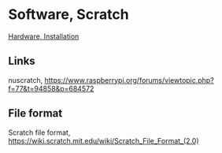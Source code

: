# Software, Scratch

[Hardware, Installation](md/hw-project.md)

## Links

nuscratch, https://www.raspberrypi.org/forums/viewtopic.php?f=77&t=94858&p=684572

## File format

Scratch file format, https://wiki.scratch.mit.edu/wiki/Scratch_File_Format_(2.0)

